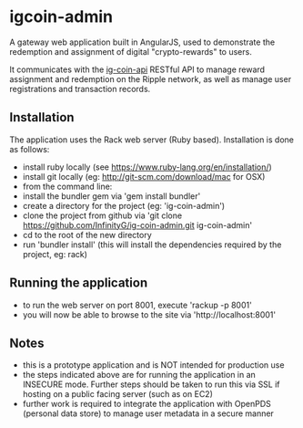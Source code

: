 igcoin-admin
============

A gateway web application built in AngularJS, used to demonstrate the redemption and assignment of digital "crypto-rewards" to users. 

It communicates with the [ig-coin-api](https://github.com/InfinityG/ig-coin-api) RESTful API to manage reward assignment and redemption on the Ripple network, as well as manage user registrations and transaction records.

Installation
------------
The application uses the Rack web server (Ruby based). Installation is done as follows:

- install ruby locally (see https://www.ruby-lang.org/en/installation/)
- install git locally (eg: http://git-scm.com/download/mac for OSX)
- from the command line:
 - install the bundler gem via 'gem install bundler'
 - create a directory for the project (eg: 'ig-coin-admin')
 - clone the project from github via 'git clone https://github.com/InfinityG/ig-coin-admin.git ig-coin-admin'
 - cd to the root of the new directory
 - run 'bundler install' (this will install the dependencies required by the project, eg: rack)

Running the application
-----------------------
- to run the web server on port 8001, execute 'rackup -p 8001'
- you will now be able to browse to the site via 'http://localhost:8001'
 
Notes
-----
- this is a prototype application and is NOT intended for production use
- the steps indicated above are for running the application in an INSECURE mode.  Further steps should be taken to run this via SSL if hosting on a public facing server (such as on EC2)
- further work is required to integrate the application with OpenPDS (personal data store) to manage user metadata in a secure manner
